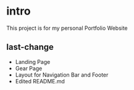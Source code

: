 # intro

This project is for my personal Portfolio Website

## last-change

- Landing Page
- Gear Page
- Layout for Navigation Bar and Footer
- Edited README.md



